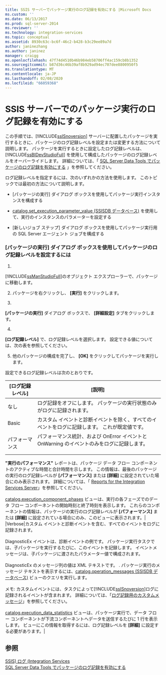 ```yaml
---
title: SSIS サーバーでパッケージ実行のログ記録を有効にする |Microsoft Docs
ms.custom: ''
ms.date: 06/13/2017
ms.prod: sql-server-2014
ms.reviewer: ''
ms.technology: integration-services
ms.topic: conceptual
ms.assetid: 8930c63c-bc6f-46c2-b428-b3c29ee89a7d
author: janinezhang
ms.author: janinez
manager: craigg
ms.openlocfilehash: 47f74d4510b46b984eb58706ff4ac159cb8b1352
ms.sourcegitcommit: b87d36c46b39af8b929ad94ec707dee8800950f5
ms.translationtype: MT
ms.contentlocale: ja-JP
ms.lasthandoff: 02/08/2020
ms.locfileid: "66059368"
---
```

# <a name="enable-logging-for-package-execution-on-the-ssis-server"></a>SSIS サーバーでのパッケージ実行のログ記録を有効にする
  この手順では、[!INCLUDE[ssISnoversion](../includes/ssisnoversion-md.md)] サーバーに配置したパッケージを実行するときに、パッケージのログ記録レベルを設定または変更する方法について説明します。 パッケージを実行するときに設定したログ記録レベルは、[!INCLUDE[ssBIDevStudioFull](../includes/ssbidevstudiofull-md.md)] を使用して構成したパッケージのログ記録レベルをオーバーライドします。 詳細については、「 [SQL Server Data Tools でパッケージのログ記録を有効にする](../../2014/integration-services/enable-package-logging-in-sql-server-data-tools.md) 」を参照してください。  
  
 ログ記録レベルを指定するには、次のいずれかの方法を使用します。 このトピックでは最初の方法について説明します。  
  
-   [パッケージの実行] ダイアログ ボックスを使用してパッケージ実行インスタンスを構成する  
  
-   
  [catalog.set_execution_parameter_value &#40;SSISDB データベース&#41;](/sql/integration-services/system-stored-procedures/catalog-set-execution-parameter-value-ssisdb-database) を使用して、実行のインスタンスのパラメーターを設定する  
  
-   [新しいジョブ ステップ] ダイアログ ボックスを使用してパッケージ実行用の SQL Server エージェント ジョブを構成する  
  
### <a name="to-set-the-logging-level-for-a-package-by-using-the-execute-package-dialog-box"></a>[パッケージの実行] ダイアログ ボックスを使用してパッケージのログ記録レベルを設定するには  
  
1.  
  [!INCLUDE[ssManStudioFull](../includes/ssmanstudiofull-md.md)]のオブジェクト エクスプローラーで、パッケージに移動します。  
  
2.  パッケージを右クリックし、 **[実行]** をクリックします。  
  
3.  
  **[パッケージの実行]** ダイアログ ボックスで、 **[詳細設定]** タブをクリックします。  
  
4.  
  **[ログ記録レベル]** で、ログ記録レベルを選択します。 設定できる値については、次の表を参照してください。  
  
5.  他のパッケージの構成を完了し、 **[OK]** をクリックしてパッケージを実行します。  
  
 設定できるログ記録レベルは次のとおりです。  
  
|[ログ記録レベル]|[説明]|  
|-------------------|-----------------|  
|なし|ログ記録をオフにします。 パッケージの実行状態のみがログに記録されます。|  
|Basic|カスタム イベントと診断イベントを除く、すべてのイベントをログに記録します。 これが既定値です。|  
|パフォーマンス|パフォーマンス統計、および OnError イベントと OnWarning のイベントのみをログに記録します。<br /><br /> 
  **"実行のパフォーマンス"** レポートは、パッケージ データ フロー コンポーネントのアクティブな時間と合計時間を示します。 この情報は、最後のパッケージの実行のログ記録レベルが **[パフォーマンス]** または **[詳細]** に設定されていた場合にのみ表示されます。 詳細については、「 [Reports for the Integration Services Server](../../2014/integration-services/reports-for-the-integration-services-server.md)」を参照してください。<br /><br /> 
  [catalog.execution_component_phases](/sql/integration-services/system-views/catalog-execution-component-phases) ビューは、実行の各フェーズでのデータ フロー コンポーネントの開始時刻と終了時刻を表示します。 これらのコンポーネントの情報は、パッケージの実行のログ記録レベルが **[パフォーマンス]** または **[詳細]** に設定されている場合にのみ、このビューに表示されます。|  
|Verbose|カスタム イベントと診断イベントを含む、すべてのイベントをログに記録されます。<br /><br /> DiagnosticEx イベントは、診断イベントの例です。 パッケージ実行タスクでは、子パッケージを実行するたびに、このイベントを記録します。 イベントメッセージは、子パッケージに渡されたパラメーター値で構成されます。<br /><br /> DiagnosticEx のメッセージ列の値は XML テキストです。 . パッケージ実行のメッセージ テキストを表示するには、[catalog.operation_messages &#40;SSISDB データベース&#41;](/sql/integration-services/system-views/catalog-operation-messages-ssisdb-database) ビューのクエリを実行します。<br /><br /> メモ: カスタムイベントには、タスクによって[!INCLUDE[ssISnoversion](../includes/ssisnoversion-md.md)]ログに記録されるイベントが含まれます。 詳細については、「[ログ記録用のカスタムメッセージ](../../2014/integration-services/custom-messages-for-logging.md)」を参照してください。<br /><br /> 
  [catalog.execution_data_statistics](../relational-databases/statistics/statistics.md) ビューは、パッケージ実行で、データ フロー コンポーネントが下流コンポーネントへデータを送信するたびに 1 行を表示します。 ビューにこの情報を取得するには、ログ記録レベルを **[詳細]** に設定する必要があります。|  
  
## <a name="see-also"></a>参照  
 [SSIS&#41; ログ &#40;Integration Services](performance/integration-services-ssis-logging.md)   
 [SQL Server Data Tools でパッケージのログ記録を有効にする](../../2014/integration-services/enable-package-logging-in-sql-server-data-tools.md)  
  
  
